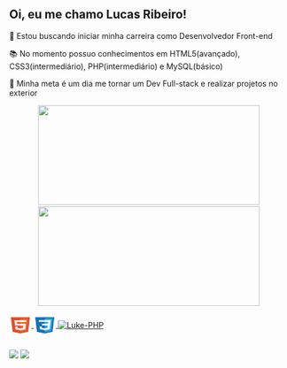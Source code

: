 <h2>Oi, eu me chamo Lucas Ribeiro!</h2>
<p>🌟 Estou buscando iniciar minha carreira como Desenvolvedor Front-end</p>
<p>📚 No momento possuo conhecimentos em HTML5(avançado), CSS3(intermediário), PHP(intermediário) e MySQL(básico)</p>
<p>🎯 Minha meta é um dia me tornar um Dev Full-stack e realizar projetos no exterior</p>

<div align="center">
  <a href="https://github.com/LukeR0C">
  <img height="180px" width="400px" src="https://github-readme-stats.vercel.app/api?username=LukeR0C&show_icons=true&theme=gruvbox&include_all_commits=true&count_private=true"/>
  <img height="180px" width="400px" src="https://github-readme-stats.vercel.app/api/top-langs/?username=LukeR0C&layout=compact&langs_count=7&theme=gruvbox"/>
</div>
<div style="display: inline_block"><br>
  <img align="center" alt="Luke-HTML" height="30" width="40" src="https://raw.githubusercontent.com/devicons/devicon/master/icons/html5/html5-original.svg">
  <img align="center" alt="Luke-CSS" height="30" width="40" src="https://raw.githubusercontent.com/devicons/devicon/master/icons/css3/css3-original.svg">
  <img align="center" alt="Luke-PHP" height="40" width="50" src="https://cdn.jsdelivr.net/gh/devicons/devicon/icons/php/php-plain.svg">
</div>
  
  ##
 
<div> 
  <a href="https://instagram.com/lukeroc_" target="_blank"><img src="https://img.shields.io/badge/-Instagram-%23E4405F?style=for-the-badge&logo=instagram&logoColor=white" target="_blank"></a>
  <a href="mailto:lucasribeiroctt@gmail.com"><img src="https://img.shields.io/badge/-Gmail-%23333?style=for-the-badge&logo=gmail&logoColor=white&color=red" target="_blank"></a>
  
 
</div>
